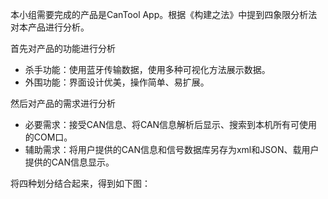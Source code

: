 本小组需要完成的产品是CanTool App。根据《构建之法》中提到四象限分析法对本产品进行分析。

首先对产品的功能进行分析

- 杀手功能：使用蓝牙传输数据，使用多种可视化方法展示数据。
- 外围功能：界面设计优美，操作简单、易扩展。

然后对产品的需求进行分析

- 必要需求：接受CAN信息、将CAN信息解析后显示、搜索到本机所有可使用的COM口。
- 辅助需求：将用户提供的CAN信息和信号数据库另存为xml和JSON、载用户提供的CAN信息显示。

将四种划分结合起来，得到如下图：



